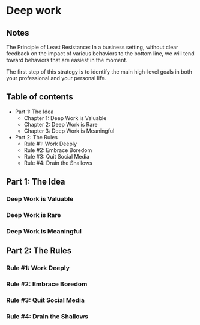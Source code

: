 # Deep work

## Notes

The Principle of Least Resistance: In a business setting, without clear
feedback on the impact of various behaviors to the bottom line, we will tend
toward behaviors that are easiest in the moment.

The first step of this strategy is to identify the main high-level goals in both your professional and your personal life.

## Table of contents


* Part 1: The Idea
    * Chapter 1: Deep Work is Valuable
    * Chapter 2: Deep Work is Rare
    * Chapter 3: Deep Work is Meaningful
* Part 2: The Rules
    * Rule #1: Work Deeply
    * Rule #2: Embrace Boredom
    * Rule #3: Quit Social Media
    * Rule #4: Drain the Shallows

## Part 1: The Idea

### Deep Work is Valuable

### Deep Work is Rare

### Deep Work is Meaningful

## Part 2: The Rules

### Rule #1: Work Deeply

### Rule #2: Embrace Boredom

### Rule #3: Quit Social Media

### Rule #4: Drain the Shallows
